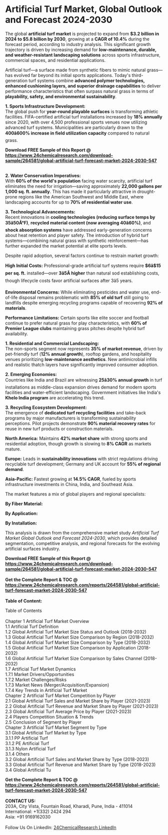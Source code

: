 <h1>Artificial Turf Market, Global Outlook and Forecast 2024-2030</h1><p>The global <strong>artificial turf market</strong> is projected to expand from <strong>$3.2 billion in 2024 to $5.8 billion by 2030</strong>, growing at a <strong>CAGR of 10.4%</strong> during the forecast period, according to industry analysis. This significant growth trajectory is driven by increasing demand for <strong>low-maintenance, durable, and weather-resistant landscaping solutions</strong> across sports infrastructure, commercial spaces, and residential applications.</p><p>Artificial turf—a surface made from synthetic fibers to mimic natural grass—has evolved far beyond its initial sports applications. Today's third-generation turf systems combine <strong>advanced polymer technologies, enhanced cushioning layers, and superior drainage capabilities</strong> to deliver performance characteristics that often surpass natural grass in terms of <strong>playability, safety, and environmental sustainability</strong>.</p><p><strong>1. Sports Infrastructure Development:</strong><br>
The global push for <strong>year-round playable surfaces</strong> is transforming athletic facilities. FIFA-certified artificial turf installations increased by <strong>18% annually</strong> since 2020, with over 4,500 professional sports venues now utilizing advanced turf systems. Municipalities are particularly drawn to the <strong>400â600% increase in field utilization capacity</strong> compared to natural grass.</p><div><b>Download FREE Sample of this Report @ 
            <a href="https://www.24chemicalresearch.com/download-sample/264581/global-artificial-turf-forecast-market-2024-2030-547">
            https://www.24chemicalresearch.com/download-sample/264581/global-artificial-turf-forecast-market-2024-2030-547</a></b></div><br><p><strong>2. Water Conservation Imperatives:</strong><br>
With <strong>60% of the world's population</strong> facing water scarcity, artificial turf eliminates the need for irrigation—saving approximately <strong>22,000 gallons per 1,000 sq. ft. annually</strong>. This has made it particularly attractive in drought-prone regions like the American Southwest and Middle East, where landscaping accounts for up to <strong>70% of residential water use</strong>.</p><p><strong>3. Technological Advancements:</strong><br>
Recent innovations in <strong>cooling technologies (reducing surface temps by 35â50Â°F)</strong>, <strong>recycled material content (now averaging 40â60%)</strong>, and <strong>shock absorption systems</strong> have addressed early-generation concerns about heat retention and player safety. The introduction of hybrid turf systems—combining natural grass with synthetic reinforcement—has further expanded the market potential at elite sports levels.</p><p>Despite rapid adoption, several factors continue to restrain market growth:</p><p><strong>High Initial Costs:</strong> Professional-grade artificial turf systems require <strong>$6â$15 per sq. ft.</strong> installed—over <strong>3â5Ã higher</strong> than natural sod establishing costs, though lifecycle costs favor artificial surfaces after 3â5 years.</p><p><strong>Environmental Concerns:</strong> While eliminating pesticides and water use, end-of-life disposal remains problematic with <strong>85% of old turf</strong> still going to landfills despite emerging recycling programs capable of recovering <strong>92% of materials</strong>.</p><p><strong>Performance Limitations:</strong> Certain sports like elite soccer and football continue to prefer natural grass for play characteristics, with <strong>60% of Premier League clubs</strong> maintaining grass pitches despite hybrid turf availability.</p><p><strong>1. Residential and Commercial Landscaping:</strong><br>
The non-sports segment now represents <strong>35% of market revenue</strong>, driven by pet-friendly turf (<strong>12% annual growth</strong>), rooftop gardens, and hospitality venues prioritizing <strong>low-maintenance aesthetics</strong>. New antimicrobial infills and realistic thatch layers have significantly improved consumer adoption.</p><p><strong>2. Emerging Economies:</strong><br>
Countries like India and Brazil are witnessing <strong>25â30% annual growth</strong> in turf installations as middle-class expansion drives demand for modern sports facilities and water-efficient landscaping. Government initiatives like India's <strong>Khelo India program</strong> are accelerating this trend.</p><p><strong>3. Recycling Ecosystem Development:</strong><br>
The emergence of <strong>dedicated turf recycling facilities</strong> and take-back programs by major manufacturers is transforming sustainability perceptions. Pilot projects demonstrate <strong>90% material recovery rates</strong> for reuse in new turf products or construction materials.</p><p><strong>North America:</strong> Maintains <strong>42% market share</strong> with strong sports and residential adoption, though growth is slowing to <strong>8% CAGR</strong> as markets mature.</p><p><strong>Europe:</strong> Leads in <strong>sustainability innovations</strong> with strict regulations driving recyclable turf development; Germany and UK account for <strong>55% of regional demand</strong>.</p><p><strong>Asia-Pacific:</strong> Fastest growing at <strong>14.5% CAGR</strong>, fueled by sports infrastructure investments in China, India, and Southeast Asia.</p><p>The market features a mix of global players and regional specialists:</p><p><strong>By Fiber Material:</strong></p><p><strong>By Application:</strong></p><p><strong>By Installation:</strong></p><p>This analysis is drawn from the comprehensive market study <em>Artificial Turf Market Global Outlook and Forecast 2024-2030</em>, which provides detailed segmentation, competitive analysis, and regional forecasts for the evolving artificial surfaces industry.</p><div><b>Download FREE Sample of this Report @ 
            <a href="https://www.24chemicalresearch.com/download-sample/264581/global-artificial-turf-forecast-market-2024-2030-547">
            https://www.24chemicalresearch.com/download-sample/264581/global-artificial-turf-forecast-market-2024-2030-547</a></b></div><br><div><b>Get the Complete Report & TOC @ 
            <a href="https://www.24chemicalresearch.com/reports/264581/global-artificial-turf-forecast-market-2024-2030-547">
            https://www.24chemicalresearch.com/reports/264581/global-artificial-turf-forecast-market-2024-2030-547</a></b></div><br>
            <b>Table of Content:</b><p>Table of Contents<br />
<br />
Chapter 1 Artificial Turf Market Overview<br />
    1.1 Artificial Turf Definition<br />
    1.2 Global Artificial Turf Market Size Status and Outlook (2018-2032)<br />
    1.3 Global Artificial Turf Market Size Comparison by Region (2018-2032)<br />
    1.4 Global Artificial Turf Market Size Comparison by Type (2018-2032)<br />
    1.5 Global Artificial Turf Market Size Comparison by Application (2018-2032)<br />
    1.6 Global Artificial Turf Market Size Comparison by Sales Channel (2018-2032)<br />
    1.7 Artificial Turf Market Dynamics<br />
        1.7.1 Market Drivers/Opportunities<br />
        1.7.2 Market Challenges/Risks<br />
        1.7.3 Market News (Merger/Acquisition/Expansion)<br />
        1.7.4 Key Trends in Artificial Turf Market<br />
Chapter 2 Artificial Turf Market Competition by Player<br />
    2.1 Global Artificial Turf Sales and Market Share by Player (2021-2023)<br />
    2.2 Global Artificial Turf Revenue and Market Share by Player (2021-2023)<br />
    2.3 Global Artificial Turf Average Price by Player (2021-2023)<br />
    2.4 Players Competition Situation & Trends<br />
    2.5 Conclusion of Segment by Player<br />
Chapter 3 Artificial Turf Market Segment by Type<br />
    3.1 Global Artificial Turf Market by Type<br />
        3.1.1 PP Artificial Turf<br />
        3.1.2 PE Artificial Turf<br />
        3.1.3 Nylon Artificial Turf<br />
        3.1.4 Others<br />
    3.2 Global Artificial Turf Sales and Market Share by Type (2018-2023)<br />
    3.3 Global Artificial Turf Revenue and Market Share by Type (2018-2023)<br />
    3.4 Global Artificial Tu</p><div><b>Get the Complete Report & TOC @ 
            <a href="https://www.24chemicalresearch.com/reports/264581/global-artificial-turf-forecast-market-2024-2030-547">
            https://www.24chemicalresearch.com/reports/264581/global-artificial-turf-forecast-market-2024-2030-547</a></b></div><br><b>CONTACT US:</b><br>
            203A, City Vista, Fountain Road, Kharadi, Pune, India - 411014<br>
            International: +1(332) 2424 294<br>
            Asia: +91 9169162030 <br><br>
            Follow Us On LinkedIn: <a href="https://www.linkedin.com/company/24chemicalresearch/">24ChemicalResearch LinkedIn</a>